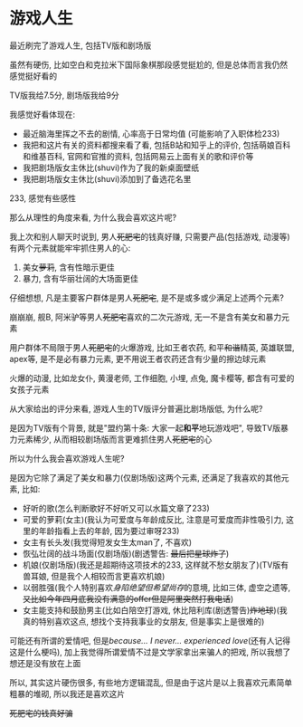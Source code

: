 # 游戏人生

最近刷完了游戏人生, 包括TV版和剧场版

虽然有硬伤, 比如空白和克拉米下国际象棋那段感觉挺尬的, 但是总体而言我仍然感觉挺好看的

TV版我给7.5分, 剧场版我给9分

我感觉好看体现在:

* 最近脑海里挥之不去的剧情, 心率高于日常均值 (可能影响了入职体检233)
* 我把和这片有关的资料都搜来看了看, 包括B站和知乎上的评价, 包括萌娘百科和维基百科, 官网和官推的资料, 包括网易云上面有关的歌和评价等
* 我把剧场版女主休比(shuvi)作为了我的新桌面壁纸
* 我把剧场版女主休比(shuvi)添加到了备选花名里

233, 感觉有些感性

那么从理性的角度来看, 为什么我会喜欢这片呢?

我上次和别人聊天时说到, 男人~~死肥宅~~的钱真好赚, 只需要产品(包括游戏, 动漫等)有两个元素就能牢牢抓住男人的心:

1. 美女~~萝莉~~, 含有性暗示更佳
2. 暴力, 含有华丽壮阔的大场面更佳

仔细想想, 凡是主要客户群体是男人~~死肥宅~~, 是不是或多或少满足上述两个元素?

崩崩崩, 舰B, 阿米驴等男人~~死肥宅~~喜欢的二次元游戏, 无一不是含有美女和暴力元素

用户群体不局限于男人~~死肥宅~~的火爆游戏, 比如王者农药, 和平~~和谐~~精英, 英雄联盟, apex等, 是不是必有暴力元素, 更不用说王者农药还含有少量的擦边球元素

火爆的动漫, 比如龙女仆, 黄漫老师, 工作细胞, 小埋, 点兔, 魔卡樱等, 都含有可爱的女孩子元素

从大家给出的评分来看, 游戏人生的TV版评分普遍比剧场版低, 为什么呢?

是因为TV版有个背景, 就是"盟约第十条: 大家一起**和平**地玩游戏吧", 导致TV版暴力元素稀少, 从而相较剧场版而言更难抓住男人~~死肥宅~~的心

所以为什么我会喜欢游戏人生呢?

是因为它除了满足了美女和暴力(仅剧场版)这两个元素, 还满足了我喜欢的其他元素, 比如:

* 好听的歌(怎么判断歌好不好听又可以水篇文章了233)
* 可爱的萝莉(女主)(我认为可爱度与年龄成反比, 注意是可爱度而非性吸引力, 这里的年龄指看上去的年龄, 因为要过审呀233)
* 女主有长头发(我觉得短发女生太man了, 不喜欢)
* 恢弘壮阔的战斗场面(仅剧场版)(剧透警告: ~~最后把星球炸了~~)
* 机娘(仅剧场版)(我还是超期待这项技术的233, 这样就不愁女朋友了)(TV版有兽耳娘, 但是我个人相较而言更喜欢机娘)
* 以弱胜强(我个人特别喜欢*身陷绝望但希望尚存*的意境, 比如三体, 虚空之遗等, ~~又比如今年四月底我没有满意的offer但是阿里突然打我电话~~)
* 女主能支持和鼓励男主(比如白陪空打游戏, 休比陪利库(剧透警告)~~炸地球~~)(我真的特别喜欢这点, 想找个支持我事业的女朋友, 但是事实上是很难的)

可能还有所谓的爱情吧, 但是*because... I never... experienced love*(还有人记得这是什么梗吗), 加上我觉得所谓爱情不过是文学家拿出来骗人的把戏, 所以我想了想还是没有放在上面

所以, 其实这片硬伤很多, 有些地方逻辑混乱, 但是由于这片是以上我喜欢元素简单粗暴的堆砌, 所以我还是喜欢这片

~~死肥宅的钱真好骗~~
